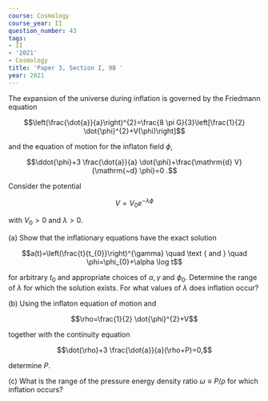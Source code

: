 ```yaml
---
course: Cosmology
course_year: II
question_number: 43
tags:
- II
- '2021'
- Cosmology
title: 'Paper 3, Section I, 9B '
year: 2021
---
```




The expansion of the universe during inflation is governed by the Friedmann equation

$$\left(\frac{\dot{a}}{a}\right)^{2}=\frac{8 \pi G}{3}\left[\frac{1}{2} \dot{\phi}^{2}+V(\phi)\right]$$

and the equation of motion for the inflaton field $\phi$,

$$\ddot{\phi}+3 \frac{\dot{a}}{a} \dot{\phi}+\frac{\mathrm{d} V}{\mathrm{~d} \phi}=0 .$$

Consider the potential

$$V=V_{0} e^{-\lambda \phi}$$

with $V_{0}>0$ and $\lambda>0$.

(a) Show that the inflationary equations have the exact solution

$$a(t)=\left(\frac{t}{t_{0}}\right)^{\gamma} \quad \text { and } \quad \phi=\phi_{0}+\alpha \log t$$

for arbitrary $t_{0}$ and appropriate choices of $\alpha, \gamma$ and $\phi_{0}$. Determine the range of $\lambda$ for which the solution exists. For what values of $\lambda$ does inflation occur?

(b) Using the inflaton equation of motion and

$$\rho=\frac{1}{2} \dot{\phi}^{2}+V$$

together with the continuity equation

$$\dot{\rho}+3 \frac{\dot{a}}{a}(\rho+P)=0,$$

determine $P$.

(c) What is the range of the pressure energy density ratio $\omega \equiv P / \rho$ for which inflation occurs?
